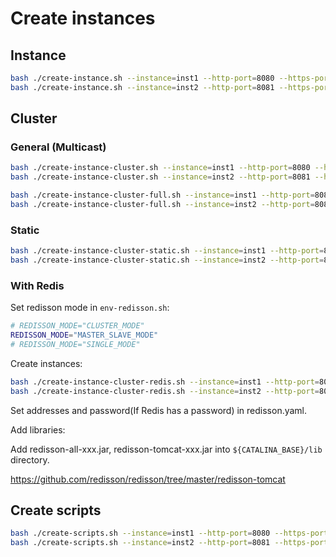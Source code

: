 # Create instances

## Instance

```bash
bash ./create-instance.sh --instance=inst1 --http-port=8080 --https-port=8443 --shutdown-port=8005
bash ./create-instance.sh --instance=inst2 --http-port=8081 --https-port=8444 --shutdown-port=8006
```

## Cluster

### General (Multicast)

```bash
bash ./create-instance-cluster.sh --instance=inst1 --http-port=8080 --https-port=8443 --shutdown-port=8005 --ajp-port=8009 --jmx-port=8050
bash ./create-instance-cluster.sh --instance=inst2 --http-port=8081 --https-port=8444 --shutdown-port=8006 --ajp-port=8010 --jmx-port=8051

bash ./create-instance-cluster-full.sh --instance=inst1 --http-port=8080 --https-port=8443 --shutdown-port=8005 --ajp-port=8009 --jmx-port=8050
bash ./create-instance-cluster-full.sh --instance=inst2 --http-port=8081 --https-port=8444 --shutdown-port=8006 --ajp-port=8010 --jmx-port=8051
```

### Static

```bash
bash ./create-instance-cluster-static.sh --instance=inst1 --http-port=8080 --https-port=8443 --shutdown-port=8005 --ajp-port=8009 --jmx-port=8050 --cluster-address1=test1.example.com --cluster-port1=4000 --cluster-address2=test2.example.com --cluster-port2=4000 --receiver-port=4000
bash ./create-instance-cluster-static.sh --instance=inst2 --http-port=8081 --https-port=8444 --shutdown-port=8006 --ajp-port=8010 --jmx-port=8051 --cluster-address1=test1.example.com --cluster-port1=4000 --cluster-address2=test2.example.com --cluster-port2=4000 --receiver-port=4000
```

### With Redis

Set redisson mode in `env-redisson.sh`:

```bash
# REDISSON_MODE="CLUSTER_MODE"
REDISSON_MODE="MASTER_SLAVE_MODE"
# REDISSON_MODE="SINGLE_MODE"
```

Create instances:

```bash
bash ./create-instance-cluster-redis.sh --instance=inst1 --http-port=8080 --https-port=8443 --shutdown-port=8005 --ajp-port=8009 --jmx-port=8050
bash ./create-instance-cluster-redis.sh --instance=inst2 --http-port=8081 --https-port=8444 --shutdown-port=8006 --ajp-port=8010 --jmx-port=8051
```

Set addresses and password(If Redis has a password) in redisson.yaml.

Add libraries:

Add redisson-all-xxx.jar, redisson-tomcat-xxx.jar into `${CATALINA_BASE}/lib` directory.

https://github.com/redisson/redisson/tree/master/redisson-tomcat

## Create scripts

```bash
bash ./create-scripts.sh --instance=inst1 --http-port=8080 --https-port=8443 --shutdown-port=8005 --ajp-port=8009 --jmx-port=8050
bash ./create-scripts.sh --instance=inst2 --http-port=8081 --https-port=8444 --shutdown-port=8006 --ajp-port=8010 --jmx-port=8051
```
